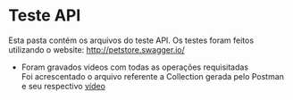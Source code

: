 # Teste API
Esta pasta contém os arquivos do teste API.
Os testes foram feitos utilizando o website: http://petstore.swagger.io/  
- Foram gravados videos com todas as operações requisitadas  
Foi acrescentado o arquivo referente a Collection gerada pelo Postman
e seu respectivo [vídeo](https://youtu.be/NeONib6UNRI)
